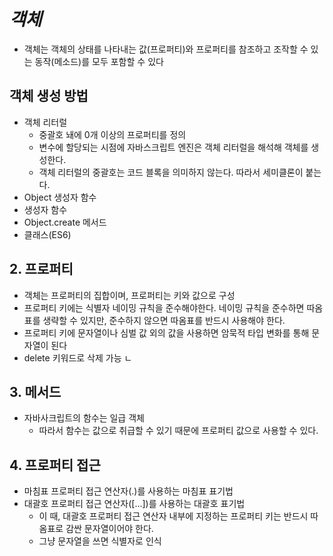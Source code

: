# ***객체***
- 객체는 객체의 상태를 나타내는 값(프로퍼티)와 프로퍼티를 참조하고 조작할 수 있는 동작(메소드)를 모두 포함할 수 있다

## 객체 생성 방법
- 객체 리터럴
  - 중괄호 놰에 0개 이상의 프로퍼티를 정의
  - 변수에 할당되는 시점에 자바스크립트 엔진은 객체 리터럴을 해석해 객체를 생성한다.
  - 객체 리터럴의 중괄호는 코드 블록을 의미하지 않는다. 따라서 세미클론이 붙는다.
- Object 생성자 함수
- 생성자 함수
- Object.create 메서드
- 클래스(ES6)

## 2. 프로퍼티
- 객체는 프로퍼티의 집합이며, 프로퍼티는 키와 값으로 구성
- 프로퍼티 키에는 식별자 네이밍 규칙을 준수해야한다. 네이밍 규칙을 준수하면 따옴표를 생략할 수 있지만, 준수하지 않으면 따옴표를 반드시 사용해야 한다.
- 프로퍼티 키에 문자열이나 심벌 값 외의 값을 사용하면 암묵적 타입 변화를 통해 문자열이 된다
- delete 키워드로 삭제 가능
ㄴ
## 3. 메서드
- 자바사크립트의 함수는 일급 객체
  - 따라서 함수는 값으로 취급할 수 있기 때문에 프로퍼티 값으로 사용할 수 있다.

## 4. 프로퍼티 접근
- 마침표 프로퍼티 접근 연산자(.)를 사용하는 마침표 표기법
- 대괄호 프로퍼티 접근 연산자([...])를 사용하는 대괄호 표기법
  - 이 때, 대괄호 프로퍼티 접근 연산자 내부에 지정하는 프로퍼티 키는 반드시 따옴표로 감싼 문자열이어야 한다.
  - 그냥 문자열을 쓰면 식별자로 인식
